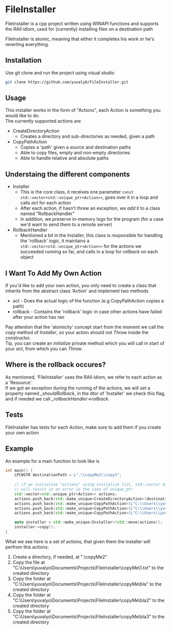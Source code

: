 # FileInstaller

FileInstaller is a cpp project written using WINAPI functions and supports the RAII idiom, used for (currently) installing files on a destination path

FileInstaller is atomic, meaning that either it completes his work or he's reverting everything.

## Installation

Use git clone and run the project using visual studio

```bash
git clone https://github.com/yuvaly0/FileInstaller.git
```

## Usage

This installer works in the form of "Actions", each Action is something you would like to do.  
The currently supported actions are
- CreateDirectoryAction
    - Creates a directory and sub-directories as needed, given a path
- CopyPathAction
    - Copies a 'path' given a source and destination paths
    - Able to copy files, empty and non-empty directories
	- Able to handle relative and absolute paths

## Understaing the different components
- Installer
    - This is the core class, it receives one parameter
	```const std::vector<std::unique_ptr<Action>>```, goes over it in a loop and calls *act* for each action
    - After each action, if hasn't threw an exception, we *add* it to a class named "RollbackHandler" 
    - In addition, we preserve in-memory logs for the program (for a case we'd want to send them to a remote server)
 - RollbackHandler
    - Mentioned a bit in the Installer, this class is responsible for handling the 'rollback' logic, it maintains a ```std::vector<std::unique_ptr<Action>>``` for the actions we succeeded running so far, and calls in a loop for *rollback* on each object

## I Want To Add My Own Action
If you'd like to add your own action, you only need to create a class that inherits from the abstract class 'Action' and implement two methods
- act - Does the actual logic of the function (e.g CopyPathAction copies a path)
- rollback - Contains the 'rollback' logic in case other actions have failed after your action has ran

Pay attention that the 'atomicity' concept start from the moment we call the *copy* method of *Installer*, so your action should not *Throw* inside the constructor.  
Tip, you can create an *initialize* private method which you will call in start of your *act*, from which you can *Throw*.

## Where is the rollback occures?
As mentioned, 'FileInstaller' uses the RAII idiom, we refer to each action as a 'Resource'.  
If we got an exception during the running of the actions, we will set a property named *_shouldRollback*, in the dtor of 'Installer' we check this flag, and if needed we call *_rollbackHandler->rollback*.

## Tests
FileInstaller has tests for each Action, make sure to add them if you create your own action

## Example
An example for a main function to look like is 

```cpp
int main() {
	LPCWSTR destinationPath = L".\\copyMe2\\copy3";
	
	// if we initialize "actions" using initialize list, std::vector might try to copy the values which 
	// will result in an error in the case of unique_ptr
	std::vector<std::unique_ptr<Action>> actions;
	actions.push_back(std::make_unique<CreateDirectoryAction>(destinationPath));
	actions.push_back(std::make_unique<CopyPathAction>(L"C:\\Users\\yuvalyo\\Documents\\Projects\\\FileInstaller\\copyMe\\1.txt", destinationPath));
	actions.push_back(std::make_unique<CopyPathAction>(L"C:\\Users\\yuvalyo\\Documents\\Projects\\\FileInstaller\\copyMe\\bla", destinationPath));
	actions.push_back(std::make_unique<CopyPathAction>(L"C:\\Users\\yuvalyo\\Documents\\Projects\\\FileInstaller\\copyMe\\bla2", destinationPath));

	auto installer = std::make_unique<Installer>(std::move(actions));
	installer->copy();
}
```

What we see here is a set of actions, that given them the installer will perfrom this actions:
1. Create a directory, if needed, at ".\\copyMe2"
2. Copy the file at "C:\\Users\\yuvalyo\\Documents\\Projects\\FileInstaller\\copyMe\\1.txt" to the created directory
3. Copy the folder at "C:\\Users\\yuvalyo\\Documents\\Projects\\FileInstaller\\copyMe\\bla" to the created directory
4. Copy the folder at "C:\\Users\\yuvalyo\\Documents\\Projects\\FileInstaller\\copyMe\\bla2" to the created directory
5. Copy the folder at "C:\\Users\\yuvalyo\\Documents\\Projects\\FileInstaller\\copyMe\\bla3" to the created directory
